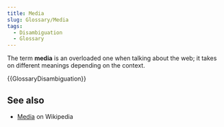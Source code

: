 ```yaml
---
title: Media
slug: Glossary/Media
tags:
  - Disambiguation
  - Glossary
---
```


The term **media** is an overloaded one when talking about the web; it takes on different meanings depending on the context.

{{GlossaryDisambiguation}}

## See also

- [Media](https://en.wikipedia.org/wiki/Media) on Wikipedia
